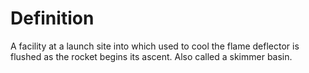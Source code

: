 # Definition

A facility at a launch site into which used to cool the flame deflector
is flushed as the rocket begins its ascent. Also called a skimmer basin.
